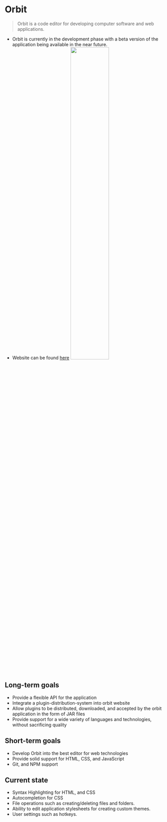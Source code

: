 # Orbit
> Orbit is a code editor for developing computer software and web applications. 
* Orbit is currently in the development phase with a beta version of the application being available in the near future.
* Website can be found [here](https://orbiteditor.com)
<img src = "https://orbiteditor.com/images/screenshot14.PNG" width="50%" height="auto"></img>
## Long-term goals
* Provide a flexible API for the application
* Integrate a plugin-distribution-system into orbit website
* Allow plugins to be distributed, downloaded, and accepted by the orbit application in the form of JAR files
* Provide support for a wide variety of languages and technologies, without sacrificing quality
## Short-term goals
* Develop Orbit into the best editor for web technologies
* Provide solid support for HTML, CSS, and JavaScript
* Git, and NPM support
## Current state
* Syntax Highlighting for HTML, and CSS
* Autocompletion for CSS
* File operations such as creating/deleting files and folders.
* Ability to edit application stylesheets for creating custom themes.
* User settings such as hotkeys.
